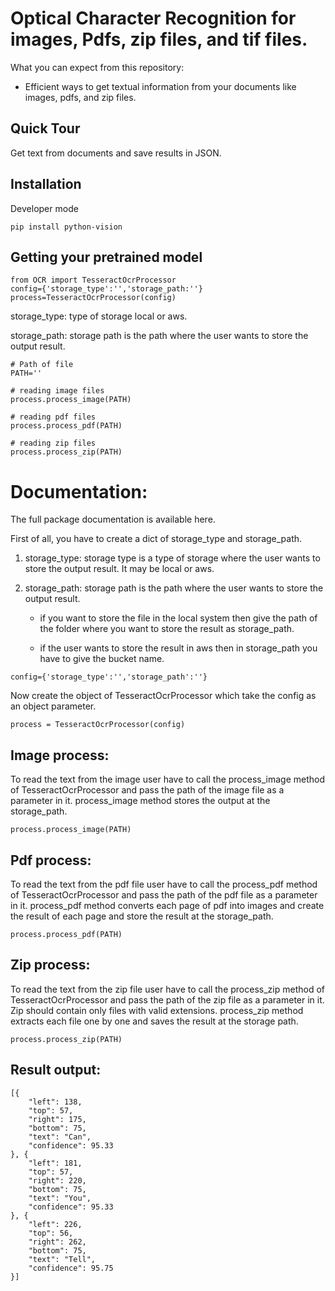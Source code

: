 # Optical Character Recognition for images, Pdfs, zip files, and tif files.

What you can expect from this repository:

- Efficient ways to get textual information from your documents like images, pdfs, and zip files.

## Quick Tour

Get text from documents and save results in JSON.

## Installation

Developer mode

```
pip install python-vision
```

## Getting your pretrained model

```
from OCR import TesseractOcrProcessor
config={'storage_type':'','storage_path:''}
process=TesseractOcrProcessor(config)

```

storage_type: type of storage local or aws.

storage_path: storage path is the path where the user wants to store the output result.

```
# Path of file
PATH=''

# reading image files
process.process_image(PATH)

# reading pdf files
process.process_pdf(PATH)

# reading zip files
process.process_zip(PATH)
```

# Documentation:

The full package documentation is available here.

First of all, you have to create a dict of storage_type and storage_path.

1. storage_type: storage type is a type of storage where the user wants to store the output result. It may be local or aws.

2. storage_path: storage path is the path where the user wants to store the output result.

    - if you want to store the file in the local system then give the path of the folder where you want to store the result as storage_path.

    - if the user wants to store the result in aws then in storage_path you have to give the bucket name.

```
config={'storage_type':'','storage_path':''}
```

Now create the object of TesseractOcrProcessor which take the config as an object parameter.

```
process = TesseractOcrProcessor(config)
```

## Image process:

To read the text from the image user have to call the process_image method of TesseractOcrProcessor and pass the path of the image file as a parameter in it.
process_image method stores the output at the storage_path.

```
process.process_image(PATH)
```

## Pdf process:

To read the text from the pdf file user have to call the process_pdf method of TesseractOcrProcessor and pass the path of the pdf file as a parameter in it.
process_pdf method converts each page of pdf into images and create the result of each page and store the result at the storage_path.

```
process.process_pdf(PATH)
```

## Zip process:

To read the text from the zip file user have to call the process_zip method of TesseractOcrProcessor and pass the path of the zip file as a parameter in it.
Zip should contain only files with valid extensions. process_zip method extracts each file one by one and saves the result at the storage path.

```
process.process_zip(PATH)
```

## Result output:

```
[{
	"left": 138,
	"top": 57,
	"right": 175,
	"bottom": 75,
	"text": "Can",
	"confidence": 95.33
}, {
	"left": 181,
	"top": 57,
	"right": 220,
	"bottom": 75,
	"text": "You",
	"confidence": 95.33
}, {
	"left": 226,
	"top": 56,
	"right": 262,
	"bottom": 75,
	"text": "Tell",
	"confidence": 95.75
}]

```